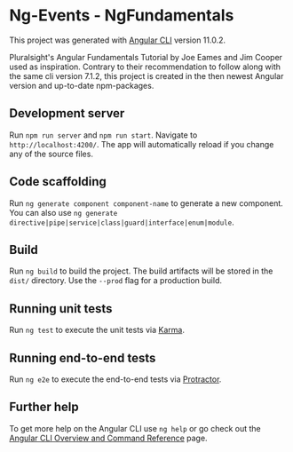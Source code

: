 # Ng-Events - NgFundamentals

This project was generated with [Angular CLI](https://github.com/angular/angular-cli) version 11.0.2.

Pluralsight's Angular Fundamentals Tutorial by Joe Eames and Jim Cooper used as inspiration. Contrary to their recommendation to follow along with the same cli version 7.1.2, this project is created in the then newest Angular version and up-to-date npm-packages.

## Development server

Run `npm run server` and `npm run start`. Navigate to `http://localhost:4200/`. The app will automatically reload if you change any of the source files.

## Code scaffolding

Run `ng generate component component-name` to generate a new component. You can also use `ng generate directive|pipe|service|class|guard|interface|enum|module`.

## Build

Run `ng build` to build the project. The build artifacts will be stored in the `dist/` directory. Use the `--prod` flag for a production build.

## Running unit tests

Run `ng test` to execute the unit tests via [Karma](https://karma-runner.github.io).

## Running end-to-end tests

Run `ng e2e` to execute the end-to-end tests via [Protractor](http://www.protractortest.org/).

## Further help

To get more help on the Angular CLI use `ng help` or go check out the [Angular CLI Overview and Command Reference](https://angular.io/cli) page.

